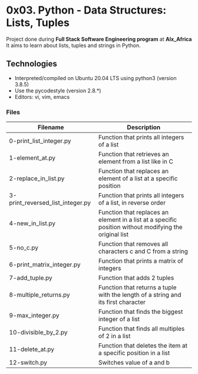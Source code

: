 # **0x03. Python - Data Structures: Lists, Tuples**

Project done during **Full Stack Software Engineering program** at **Alx_Africa** It aims to learn about lists, tuples and strings in Python.

## **Technologies**

- Interpreted/compiled on Ubuntu 20.04 LTS using python3 (version 3.8.5)
- Use the pycodestyle (version 2.8.*)
- Editors: vi, vim, emacs

### **Files**

|Filename|	Description|
|--------|-----------------|
|0-print_list_integer.py|	Function that prints all integers of a list
|1-element_at.py|	Function that retrieves an element from a list like in C
|2-replace_in_list.py|	Function that replaces an element of a list at a specific position
|3-print_reversed_list_integer.py|	Function that prints all integers of a list, in reverse order
|4-new_in_list.py|	Function that replaces an element in a list at a specific position without modifying the original list
|5-no_c.py|	Function that removes all characters c and C from a string
|6-print_matrix_integer.py|	Function that prints a matrix of integers
|7-add_tuple.py|	Function that adds 2 tuples
|8-multiple_returns.py|	Function that returns a tuple with the length of a string and its first character
|9-max_integer.py|	Function that finds the biggest integer of a list
|10-divisible_by_2.py|	Function that finds all multiples of 2 in a list
|11-delete_at.py|	Function that deletes the item at a specific position in a list
|12-switch.py|	Switches value of a and b

